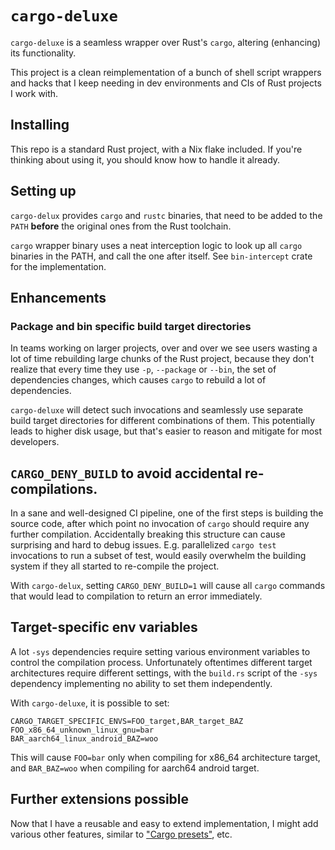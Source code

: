 # `cargo-deluxe`

`cargo-deluxe` is a seamless wrapper over Rust's `cargo`, altering (enhancing)
its functionality.

This project is a clean reimplementation of a bunch of shell script wrappers and
hacks that I keep needing in dev environments and CIs of Rust projects I work
with.

## Installing

This repo is a standard Rust project, with a Nix flake included. If you're thinking
about using it, you should know how to handle it already.


## Setting up

`cargo-delux` provides `cargo` and `rustc` binaries, that need to be added
to the `PATH` **before** the original ones from the Rust toolchain.

`cargo` wrapper binary uses a neat interception logic to look up all `cargo`
binaries in the PATH, and call the one after itself. See `bin-intercept` crate
for the implementation.


## Enhancements

### Package and bin specific build target directories

In teams working on larger projects, over and over we see users wasting a
lot of time rebuilding large chunks of the Rust project, because they don't
realize that every time they use `-p`, `--package` or `--bin`, the set of
dependencies changes, which causes `cargo` to rebuild a lot of dependencies.

`cargo-deluxe` will detect such invocations and seamlessly use separate
build target directories for different combinations of them. This potentially
leads to higher disk usage, but that's easier to reason and mitigate for
most developers.


## `CARGO_DENY_BUILD` to avoid accidental re-compilations.

In a sane and well-designed CI pipeline, one of the first steps is building the source
code, after which point no invocation of `cargo` should require any further compilation.
Accidentally breaking this structure can cause surprising and hard to debug issues. E.g.
parallelized `cargo test` invocations to run a subset of test, would easily overwhelm
the building system if they all started to re-compile the project.

With `cargo-delux`, setting `CARGO_DENY_BUILD=1` will cause all `cargo` commands that
would lead to compilation to return an error immediately.

## Target-specific env variables

A lot `-sys` dependencies require setting various environment variables to control
the compilation process. Unfortunately oftentimes different target architectures
require different settings, with the `build.rs` script of the `-sys` dependency
implementing no ability to set them independently.

With `cargo-deluxe`, it is possible to set:

```
CARGO_TARGET_SPECIFIC_ENVS=FOO_target,BAR_target_BAZ
FOO_x86_64_unknown_linux_gnu=bar
BAR_aarch64_linux_android_BAZ=woo
```

This will cause `FOO=bar` only when compiling for x86_64 architecture target,
and `BAR_BAZ=woo` when compiling for aarch64 android target.


## Further extensions possible

Now that I have a reusable and easy to extend implementation, I might
add various other features, similar to ["Cargo presets"](https://internals.rust-lang.org/t/pre-rfc-presets-for-cargo/20527), etc.
